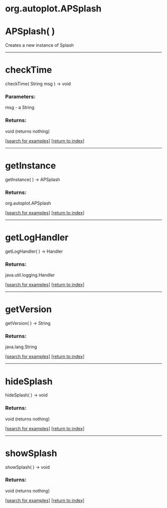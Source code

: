 # org.autoplot.APSplash



# APSplash( )
Creates a new instance of Splash

***
<a name="checkTime"></a>
# checkTime
checkTime( String msg ) &rarr; void



### Parameters:
msg - a String

### Returns:
void (returns nothing)


<a href="https://github.com/autoplot/dev/search?q=checkTime&unscoped_q=checkTime">[search for examples]</a>
<a href="https://github.com/autoplot/documentation/blob/master/javadoc/index-all.md">[return to index]</a>

***
<a name="getInstance"></a>
# getInstance
getInstance(  ) &rarr; APSplash



### Returns:
org.autoplot.APSplash


<a href="https://github.com/autoplot/dev/search?q=getInstance&unscoped_q=getInstance">[search for examples]</a>
<a href="https://github.com/autoplot/documentation/blob/master/javadoc/index-all.md">[return to index]</a>

***
<a name="getLogHandler"></a>
# getLogHandler
getLogHandler(  ) &rarr; Handler



### Returns:
java.util.logging.Handler


<a href="https://github.com/autoplot/dev/search?q=getLogHandler&unscoped_q=getLogHandler">[search for examples]</a>
<a href="https://github.com/autoplot/documentation/blob/master/javadoc/index-all.md">[return to index]</a>

***
<a name="getVersion"></a>
# getVersion
getVersion(  ) &rarr; String



### Returns:
java.lang.String


<a href="https://github.com/autoplot/dev/search?q=getVersion&unscoped_q=getVersion">[search for examples]</a>
<a href="https://github.com/autoplot/documentation/blob/master/javadoc/index-all.md">[return to index]</a>

***
<a name="hideSplash"></a>
# hideSplash
hideSplash(  ) &rarr; void



### Returns:
void (returns nothing)


<a href="https://github.com/autoplot/dev/search?q=hideSplash&unscoped_q=hideSplash">[search for examples]</a>
<a href="https://github.com/autoplot/documentation/blob/master/javadoc/index-all.md">[return to index]</a>

***
<a name="showSplash"></a>
# showSplash
showSplash(  ) &rarr; void



### Returns:
void (returns nothing)


<a href="https://github.com/autoplot/dev/search?q=showSplash&unscoped_q=showSplash">[search for examples]</a>
<a href="https://github.com/autoplot/documentation/blob/master/javadoc/index-all.md">[return to index]</a>

